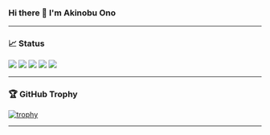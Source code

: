 ### Hi there 👋 I'm Akinobu Ono

---

### 📈 Status

![](http://github-profile-summary-cards.vercel.app/api/cards/profile-details?username=aki-0517&theme=onedark)
![](http://github-profile-summary-cards.vercel.app/api/cards/repos-per-language?username=aki-0517&theme=onedark)
![](http://github-profile-summary-cards.vercel.app/api/cards/stats?username=aki-0517&theme=onedark)
![](http://github-profile-summary-cards.vercel.app/api/cards/most-commit-language?username=aki-0517&theme=onedark)
![](http://github-profile-summary-cards.vercel.app/api/cards/productive-time?username=aki-0517&theme=onedark&utcOffset=9)

---

### 🏆 GitHub Trophy

[![trophy](https://github-profile-trophy.vercel.app/?username=aki-0517&theme=onedark&column=7)](https://github.com/ryo-ma/github-profile-trophy)

---
